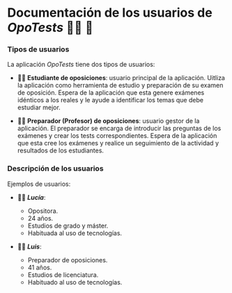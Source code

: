 # Documentación de los usuarios de *OpoTests* :man_student: 📑

### Tipos de usuarios 

La aplicación *OpoTests* tiene dos tipos de usuarios:

- :man_student: **Estudiante de oposiciones**: usuario principal de la aplicación. Uitliza la aplicación como herramienta de estudio y preparación de su examen de oposición. Espera de la aplicación que esta genere exámenes idénticos a los reales y le ayude a identificar los temas que debe estudiar mejor.  
 
- :woman_teacher: **Preparador (Profesor) de oposiciones**: usuario gestor de la aplicación. El preparador se encarga de introducir las preguntas de los exámenes y crear los tests correspondientes. Espera de la aplicación que esta cree los exámenes y realice un seguimiento de la actividad y resultados de los estudiantes.

### Descripción de los usuarios
Ejemplos de usuarios:

- :woman_student: ***Lucía***: 
  - Opositora.
  - 24 años.
  - Estudios de grado y máster.
  - Habituada al uso de tecnologías.  
  
- :man_teacher: ***Luis***:
  - Preparador de oposiciones.
  - 41 años.
  - Estudios de licenciatura.
  - Habituado al uso de tecnologías.  